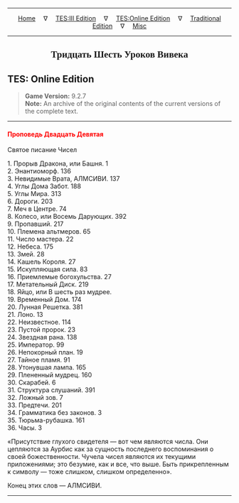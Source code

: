 
---

<!-- Jekyll Page Links -->

<center>
<a href="../../../../index.html">Home</a>
&emsp;&nabla;&emsp;
<a href="../../../index-tes3.html">TES:III Edition</a>
&emsp;&nabla;&emsp;
<a href="../../../index-teso.html">TES:Online Edition</a>
&emsp;&nabla;&emsp;
<a href="../../../index-traditional.html">Traditional Edition</a>
&emsp;&nabla;&emsp;
<a href="../../../index-misc.html">Misc</a>
</center>

<!-- Markdown Body Below: -->

---

<center>
<h2><span style="font-family:Georgia">Тридцать Шесть Уроков Вивека</span></h2>
</center>

## TES: Online Edition

> __Game Version:__ 9.2.7\
> __Note:__ An archive of the original contents of the current versions of the complete text.

---

#### <span style="color:red">Проповедь Двадцать Девятая</span>

Святое писание Чисел

1\. Прорыв Дракона, или Башня. 1\
2\. Энантиоморф. 136\
3\. Невидимые Врата, АЛМСИВИ. 137\
4\. Углы Дома Забот. 188\
5\. Углы Мира. 313\
6\. Дороги. 203\
7\. Меч в Центре. 74\
8\. Колесо, или Восемь Дарующих. 392\
9\. Пропавший. 217\
10\. Племена альтмеров. 65\
11\. Число мастера. 22\
12\. Небеса. 175\
13\. Змей. 28\
14\. Кашель Короля. 27\
15\. Искупляющая сила. 83\
16\. Приемлемые богохульства. 27\
17\. Метательный Диск. 219\
18\. Яйцо, или В шесть раз мудрее.\
19\. Временный Дом. 174\
20\. Лунная Решетка. 381\
21\. Лоно. 13\
22\. Неизвестное. 114\
23\. Пустой пророк. 23\
24\. Звездная рана. 138\
25\. Император. 99\
26\. Непокорный план. 19\
27\. Тайное пламя. 91\
28\. Утонувшая лампа. 165\
29\. Плененный мудрец. 160\
30\. Скарабей. 6\
31\. Структура слушаний. 391\
32\. Ложный зов. 7\
33\. Предтечи. 201\
34\. Грамматика без законов. 3\
35\. Тюрьма-рубашка. 161\
36\. Часы. 3

«Присутствие глухого свидетеля — вот чем являются числа. Они цепляются за Аурбис как за сущность последнего воспоминания о своей божественности. Чучела чисел являются их текущими приложениями; это безумие, как и все, что выше. Быть прикрепленным к символу — тоже слишком, слишком определенно».

Конец этих слов — АЛМСИВИ.

---
